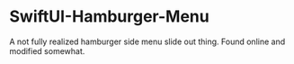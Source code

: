 # SwiftUI-Hamburger-Menu
A not fully realized hamburger side menu slide out thing. Found online and modified somewhat. 
